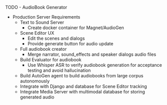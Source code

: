 TODO - AudioBook Generator

- Production Server Requirements
  - Text to Sound Server 
    - Create docker container for Magnet/AudioGen  
  - Scene Editor UX
    - Edit the scenes and dialogs
    - Provide generate button for audio update
  - Full audiobook creator
    - Merge narrator, sound_effects and speaker dialogs audio files 
  - Build Evaluator for audiobook
    - Use Whisper ASR to verify audiobook generation for acceptance testing and avoid hallucination
  - Build AutoGen agent to build audiobooks from large corpus autonomously
  - Integrate with Django and database for Scene Editor tracking
  - Integrate Media Server with multimodal database for storing generated audio